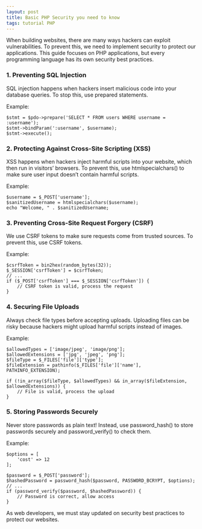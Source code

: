 ```yaml
---
layout: post
title: Basic PHP Security you need to know
tags: tutorial PHP
---
```


When building websites, there are many ways hackers can exploit vulnerabilities. To prevent this, we need to implement security to protect our applications. This guide focuses on PHP applications, but every programming language has its own security best practices.

### 1. Preventing SQL Injection

SQL injection happens when hackers insert malicious code into your database queries. To stop this, use prepared statements.

Example:

```
$stmt = $pdo->prepare('SELECT * FROM users WHERE username = :username');
$stmt->bindParam(':username', $username);
$stmt->execute();
```

### 2. Protecting Against Cross-Site Scripting (XSS)

XSS happens when hackers inject harmful scripts into your website, which then run in visitors’ browsers. To prevent this, use htmlspecialchars() to make sure user input doesn’t contain harmful scripts.

Example:

```
$username = $_POST['username'];
$sanitizedUsername = htmlspecialchars($username);
echo "Welcome, " . $sanitizedUsername;
```

### 3. Preventing Cross-Site Request Forgery (CSRF)

We use CSRF tokens to make sure requests come from trusted sources. To prevent this, use CSRF tokens. 

Example:

```
$csrfToken = bin2hex(random_bytes(32));
$_SESSION['csrfToken'] = $csrfToken;
// ...
if ($_POST['csrfToken'] === $_SESSION['csrfToken']) {
    // CSRF token is valid, process the request
}
```

### 4. Securing File Uploads

Always check file types before accepting uploads. Uploading files can be risky because hackers might upload harmful scripts instead of images. 

Example:

```
$allowedTypes = ['image/jpeg', 'image/png'];
$allowedExtensions = ['jpg', 'jpeg', 'png'];
$fileType = $_FILES['file']['type'];
$fileExtension = pathinfo($_FILES['file']['name'], PATHINFO_EXTENSION);

if (!in_array($fileType, $allowedTypes) && in_array($fileExtension, $allowedExtensions)) {
    // File is valid, process the upload
}
```

### 5. Storing Passwords Securely

Never store passwords as plain text! Instead, use password_hash() to store passwords securely and password_verify() to check them.

Example:

```
$options = [
    'cost' => 12
];

$password = $_POST['password'];
$hashedPassword = password_hash($password, PASSWORD_BCRYPT, $options);
// ...
if (password_verify($password, $hashedPassword)) {
    // Password is correct, allow access
}
```

As web developers, we must stay updated on security best practices to protect our websites.
